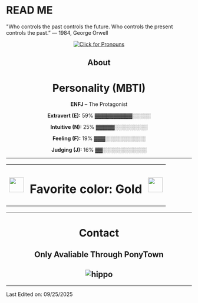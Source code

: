 # READ ME
"Who controls the past controls the future. Who controls the present controls the past.” — 1984, George Orwell
<div align="center">

[![Click for Pronouns](https://img.shields.io/badge/Click%20for%20Pronouns-WASD-FFD700?style=for-the-badge)](https://pronouns.cc/@WASD)

## About
# Personality (MBTI)   
**ENFJ** – The Protagonist 

**Extravert (E):** 59% ▓▓▓▓▓▓▓▓▓▓░░░░░

**Intuitive (N):** 25% ▓▓▓▓▓░░░░░░░░░

**Feeling (F):** 19% ▓▓▓░░░░░░░░░░░

**Judging (J):** 16% ▓▓░░░░░░░░░░░░

-------------------

<table align="center">
  <tr>
    <td><img src="https://media2.giphy.com/media/v1.Y2lkPTc5MGI3NjExeTM3cWhvZTRhNWptOHN2bGRyYm9neXMwYXY3Y242cm14bWVwZmNyayZlcD12MV9pbnRlcm5hbF9naWZfYnlfaWQmY3Q9cw/kMAsQuuEeQIwm4eSVJ/giphy.gif" width="40"/></td>
    <td><h1>Favorite color: Gold </h1></td>
    <td><img src="https://media2.giphy.com/media/v1.Y2lkPTc5MGI3NjExeTM3cWhvZTRhNWptOHN2bGRyYm9neXMwYXY3Y242cm14bWVwZmNyayZlcD12MV9pbnRlcm5hbF9naWZfYnlfaWQmY3Q9cw/kMAsQuuEeQIwm4eSVJ/giphy.gif" width="40"/></td>
  </tr>
</table>

-------------------

# Contact
Only Avaliable Through PonyTown
-------------------
![hippo](https://media3.giphy.com/media/aUovxH8Vf9qDu/giphy.gif)
-------------------

</div>

-----

Last Edited on: 09/25/2025
